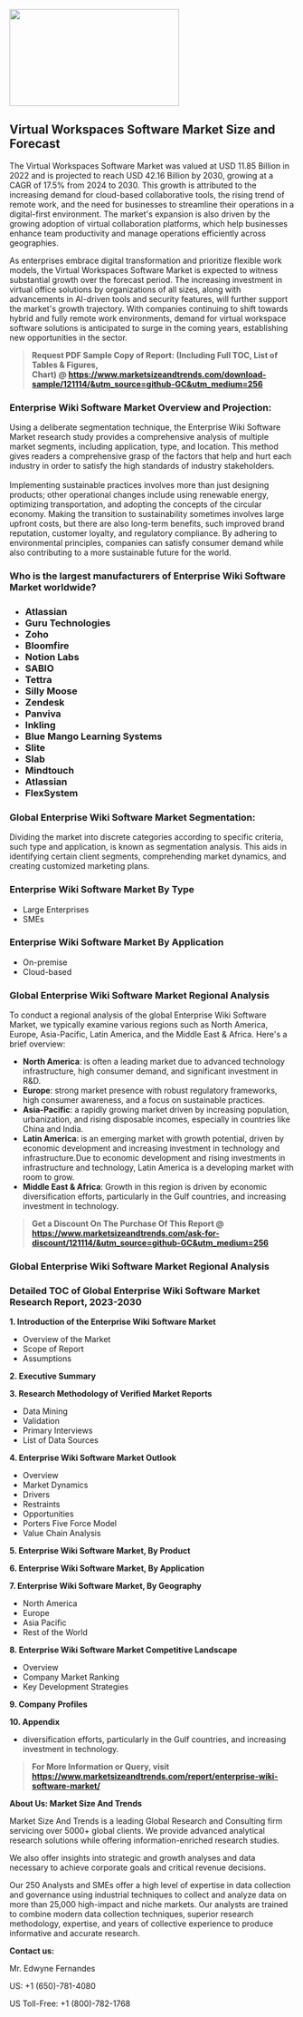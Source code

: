 <p><img class="alignnone size-medium wp-image-20088" src="https://ffe5etoiles.com/wp-content/uploads/2024/12/MST1-300x171.png" alt="" width="300" height="171" /></p><h2>Virtual Workspaces Software Market Size and Forecast</h2><p>The Virtual Workspaces Software Market was valued at USD 11.85 Billion in 2022 and is projected to reach USD 42.16 Billion by 2030, growing at a CAGR of 17.5% from 2024 to 2030. This growth is attributed to the increasing demand for cloud-based collaborative tools, the rising trend of remote work, and the need for businesses to streamline their operations in a digital-first environment. The market's expansion is also driven by the growing adoption of virtual collaboration platforms, which help businesses enhance team productivity and manage operations efficiently across geographies.</p><p>As enterprises embrace digital transformation and prioritize flexible work models, the Virtual Workspaces Software Market is expected to witness substantial growth over the forecast period. The increasing investment in virtual office solutions by organizations of all sizes, along with advancements in AI-driven tools and security features, will further support the market's growth trajectory. With companies continuing to shift towards hybrid and fully remote work environments, demand for virtual workspace software solutions is anticipated to surge in the coming years, establishing new opportunities in the sector.</p></p><blockquote id="" class=""><strong>Request PDF Sample Copy of Report: (Including Full TOC, List of Tables &amp; Figures, Chart)&nbsp;@&nbsp;<strong><a href="https://www.marketsizeandtrends.com/download-sample/121114/&utm_source=github-GC&utm_medium=256" target="_blank">https://www.marketsizeandtrends.com/download-sample/121114/&utm_source=github-GC&utm_medium=256</a></strong></strong></blockquote><h3 id="" class="">Enterprise Wiki Software Market&nbsp;Overview and Projection:</h3><p id="" class="">Using a deliberate segmentation technique, the Enterprise Wiki Software Market research study provides a comprehensive analysis of multiple market segments, including application, type, and location. This method gives readers a comprehensive grasp of the factors that help and hurt each industry in order to satisfy the high standards of industry stakeholders. <br /> <br />Implementing sustainable practices involves more than just designing products; other operational changes include using renewable energy, optimizing transportation, and adopting the concepts of the circular economy. Making the transition to sustainability sometimes involves large upfront costs, but there are also long-term benefits, such improved brand reputation, customer loyalty, and regulatory compliance. By adhering to environmental principles, companies can satisfy consumer demand while also contributing to a more sustainable future for the world.</p><h3 id="" class="">Who is the largest manufacturers of&nbsp;Enterprise Wiki Software Market worldwide?</h3><h3 class=""><p><ul><li>Atlassian </li><li> Guru Technologies </li><li> Zoho </li><li> Bloomfire </li><li> Notion Labs </li><li> SABIO </li><li> Tettra </li><li> Silly Moose </li><li> Zendesk </li><li> Panviva </li><li> Inkling </li><li> Blue Mango Learning Systems </li><li> Slite </li><li> Slab </li><li> Mindtouch </li><li> Atlassian </li><li> FlexSystem</li></ul></p></h3><h3 id="" class="">Global&nbsp;Enterprise Wiki Software Market Segmentation:</h3><p id="" class="">Dividing the market into discrete categories according to specific criteria, such type and application, is known as segmentation analysis. This aids in identifying certain client segments, comprehending market dynamics, and creating customized marketing plans.</p><h3 id="" class="">Enterprise Wiki Software Market&nbsp;By Type</h3><p><p><ul><li>Large Enterprises </li><li> SMEs</p></li></ul></p></p><h3 id="" class="">Enterprise Wiki Software Market&nbsp;By Application</h3><p class=""><p><ul><li>On-premise </li><li> Cloud-based</li></ul></p></p><h3 id="" class="">Global Enterprise Wiki Software Market Regional Analysis</h3><p id="" class="">To conduct a regional analysis of the global Enterprise Wiki Software Market, we typically examine various regions such as North America, Europe, Asia-Pacific, Latin America, and the Middle East &amp; Africa. Here's a brief overview:</p><ul><li><strong>North America</strong>: is often a leading market due to advanced technology infrastructure, high consumer demand, and significant investment in R&amp;D.</li><li><strong>Europe</strong>: strong market presence with robust regulatory frameworks, high consumer awareness, and a focus on sustainable practices.</li><li><strong>Asia-Pacific</strong>: a rapidly growing market driven by increasing population, urbanization, and rising disposable incomes, especially in countries like China and India.</li><li><strong>Latin America</strong>: is an emerging market with growth potential, driven by economic development and increasing investment in technology and infrastructure.Due to economic development and rising investments in infrastructure and technology, Latin America is a developing market with room to grow.</li><li><strong>Middle East &amp; Africa</strong>: Growth in this region is driven by economic diversification efforts, particularly in the Gulf countries, and increasing investment in technology.</li></ul><blockquote id="" class=""><strong>Get a Discount On The Purchase Of This Report @ <strong><a href="https://www.marketsizeandtrends.com/ask-for-discount/121114/&utm_source=github-GC&utm_medium=256" target="_blank">https://www.marketsizeandtrends.com/ask-for-discount/121114/&utm_source=github-GC&utm_medium=256</a></strong></strong></blockquote><h3 id="" class="">Global Enterprise Wiki Software Market Regional Analysis</h3><h3 id="" class="">Detailed TOC of Global Enterprise Wiki Software Market Research Report, 2023-2030</h3><p id="" class=""><strong>1. Introduction of the Enterprise Wiki Software Market</strong></p><ul><li>Overview of the Market</li><li>Scope of Report</li><li>Assumptions</li></ul><p id="" class=""><strong>2. Executive Summary</strong></p><p id="" class=""><strong>3. Research Methodology of Verified Market Reports</strong></p><ul><li>Data Mining</li><li>Validation</li><li>Primary Interviews</li><li>List of Data Sources</li></ul><p id="" class=""><strong>4. Enterprise Wiki Software Market Outlook</strong></p><ul><li>Overview</li><li>Market Dynamics</li><li>Drivers</li><li>Restraints</li><li>Opportunities</li><li>Porters Five Force Model</li><li>Value Chain Analysis</li></ul><p id="" class=""><strong>5. Enterprise Wiki Software Market, By Product</strong></p><p id="" class=""><strong>6. Enterprise Wiki Software Market, By Application</strong></p><p id="" class=""><strong>7. Enterprise Wiki Software Market, By Geography</strong></p><ul><li>North America</li><li>Europe</li><li>Asia Pacific</li><li>Rest of the World</li></ul><p id="" class=""><strong>8. Enterprise Wiki Software Market Competitive Landscape</strong></p><ul><li>Overview</li><li>Company Market Ranking</li><li>Key Development Strategies</li></ul><p id="" class=""><strong>9. Company Profiles</strong></p><p id="" class=""><strong>10. Appendix</strong></p><ul><li>diversification efforts, particularly in the Gulf countries, and increasing investment in technology.</li></ul><blockquote id="" class=""><strong>For More Information or Query, visit <strong><strong><a href="https://www.marketsizeandtrends.com/report/enterprise-wiki-software-market/" target="_blank">https://www.marketsizeandtrends.com/report/enterprise-wiki-software-market/</a></strong></strong></strong></blockquote><p id="" class=""><strong>About Us: Market Size And Trends</strong></p><p id="" class="">Market Size And Trends is a leading Global Research and Consulting firm servicing over 5000+ global clients. We provide advanced analytical research solutions while offering information-enriched research studies.</p><p id="" class="">We also offer insights into strategic and growth analyses and data necessary to achieve corporate goals and critical revenue decisions.</p><p id="" class="">Our 250 Analysts and SMEs offer a high level of expertise in data collection and governance using industrial techniques to collect and analyze data on more than 25,000 high-impact and niche markets. Our analysts are trained to combine modern data collection techniques, superior research methodology, expertise, and years of collective experience to produce informative and accurate research.</p><p id="" class=""><strong>Contact us:</strong></p><p id="" class="">Mr. Edwyne Fernandes</p><p id="" class="">US: +1 (650)-781-4080</p><p id="" class="">US Toll-Free: +1 (800)-782-1768</p>
